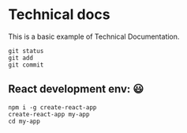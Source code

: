 # Technical docs

This is a basic example of Technical Documentation.

```
git status
git add
git commit

```
## React development env: :smiley:

```
npm i -g create-react-app
create-react-app my-app
cd my-app
```

